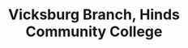 ---
layout: repo
title: "Vicksburg Branch, Hinds Community College"
id: 24229
permalink: repos/24229/
---
